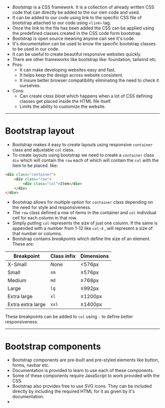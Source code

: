 - *Bootstrap* is a CSS framework. It is a collection of already written CSS code that can directly be added to the our own code and used.
- It can be added to our code using link to the specific CSS file of bootstrap attached to our code using `<link>` tag.
- Once the link to the file has been added the CSS can be applied using the predefined classes created in the CSS code form bootstrap.
- Bootstrap is open source meaning anyone can see it's code.
- It's documentation can be used to know the specific bootstrap classes to be used in our code.
- It can be useful to create beautiful responsive websites quickly.
- There are other frameworks like bootstrap like: foundation, tailwind etc.
- Pros:
	- It can make developing websites easy and fast.
	- It helps keep the design across website consistent.
	- It insure better browser compatibility eliminating the need to check it ourselves.
- Cons:
	- Can create *class bloat* which happens when a lot of CSS defining classes get placed inside the HTML file itself.
	- Limits the ability to customize the website.
---
# Bootstrap layout
- Bootstrap makes it easy to create layouts using responsive `container` class and adjustable `col` class.
- To create layouts using bootstrap we need to create a `container` class `div` which will contain the `row` each of which will contain the `col` with the item to be placed. like:
```html
<div class="container">
    <div class="row">
        <div class="col">Item</div>
    </div>
</div>
```
- Bootstrap allows for multiple option for `container` class depending on the need for style and responsiveness.
- The `row` class defined a row of items in the container and `col` individual cell for each column in that row.
- Simply putting `col` represents the size of just one column. If the same is appended with a number from 1-12 like `col-4` , will represent a size of that number or columns.
- Bootstrap contains *breakpoints* which define the size of an element. These are:

| **Breakpoint**    | **Class infix** | **Dimensions** |
| ----------------- | --------------- | -------------- |
| X-Small           | *None*          | <576px         |
| Small             | `sm`            | ≥576px         |
| Medium            | `md`            | ≥768px         |
| Large             | `lg`            | ≥992px         |
| Extra large       | `xl`            | ≥1200px        |
| Extra extra large | `xxl`           | ≥1400px        |
These breakpoints can be added to `col` using `-` to define better responsiveness.

---
# Bootstrap components
- Bootstrap components are pre-built and pre-styled elements like button, forms, navbar etc.
- Documentation is provided to learn to use each of these components.
- Some of these components require JavaScript to work provided with the CSS.
- Bootstrap also provides free to use SVG icons. They can be included directly by including the required HTML for it as given by it's documentation.
- 
